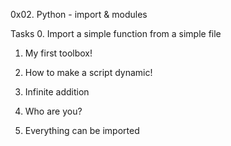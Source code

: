 0x02. Python - import & modules

Tasks
0. Import a simple function from a simple file 

1. My first toolbox! 

2. How to make a script dynamic! 

3. Infinite addition

4. Who are you?

5. Everything can be imported
